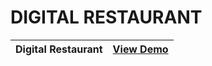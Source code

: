 # DIGITAL RESTAURANT

| Digital Restaurant   | [View Demo](https://hamxasajid.github.io/Tour-Travel/) |
|----------------------|-----------|

